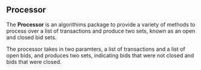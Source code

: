 ## Processor


The **Processor** is an algorithims package to provide a variety of methods to process over a list of transactions and produce two sets, known as an open and closed bid sets.

The processor takes in two paramters, a list of transactions and a list of open bids, and produces two sets, indicating bids that were not closed and bids that were closed.